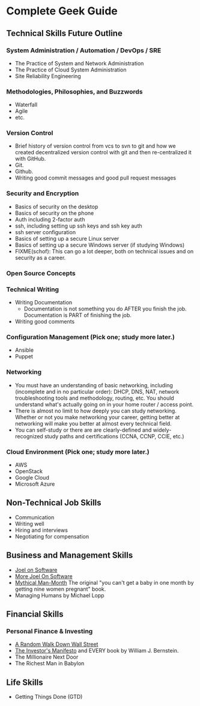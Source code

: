 # Complete Geek Guide

## Technical Skills Future Outline

### System Administration / Automation / DevOps / SRE

* The Practice of System and Network Administration
* The Practice of Cloud System Administration
* Site Reliability Engineering

### Methodologies, Philosophies, and Buzzwords

* Waterfall
* Agile
* etc.

### Version Control

* Brief history of version control from vcs to svn to git and how we created decentralized version control with git and then re-centralized it with GitHub.
* Git.
* Github.
* Writing good commit messages and good pull request messages

### Security and Encryption

* Basics of security on the desktop
* Basics of security on the phone
* Auth including 2-factor auth
* ssh, including setting up ssh keys and ssh key auth
* ssh server configuration
* Basics of setting up a secure Linux server
* Basics of setting up a secure Windows server (if studying Windows)
* FIXME(schof): This can go a lot deeper, both on technical issues and on security as a career.

### Open Source Concepts

### Technical Writing

* Writing Documentation
    * Documentation is not something you do AFTER you finish the job. Documentation is PART of finishing the job.
* Writing good comments

### Configuration Management (Pick one; study more later.)

* Ansible
* Puppet

### Networking

* You must have an understanding of basic networking, including (incomplete and in no particular order): DHCP, DNS, NAT, network troubleshooting tools and methodology, routing, etc. You should understand what's actually going on in your home router / access point.
* There is almost no limit to how deeply you can study networking. Whether or not you make networking your career, getting better at networking will make you better at almost every technical field.
* You can self-study or there are are clearly-defined and widely-recognized study paths and certifications (CCNA, CCNP, CCIE, etc.)

### Cloud Environment (Pick one; study more later.)

* AWS
* OpenStack
* Google Cloud
* Microsoft Azure

## Non-Technical Job Skills

* Communication
* Writing well
* Hiring and interviews
* Negotiating for compensation

## Business and Management Skills

* [Joel on Software](https://www.amazon.com/Joel-Software-Occasionally-Developers-Designers/dp/1590593898)
* [More Joel On Software](https://www.amazon.com/More-Joel-Software-Occasionally-Developers/dp/1430209879)
* [Mythical Man-Month](https://www.amazon.com/Mythical-Man-Month-Software-Engineering-Anniversary/dp/0201835959/ref=sr_1_1?crid=62GZK0EBAMWG) The original "you can't get a baby in one month by getting nine women pregnant" book.
* Managing Humans by Michael Lopp

## Financial Skills

### Personal Finance & Investing

* [A Random Walk Down Wall Street](https://www.amazon.com/Random-Walk-Down-Wall-Street/dp/0393358380)
* [The Investor's Manifesto](https://www.amazon.com/Investors-Manifesto-Prosperity-Armageddon-Everything-ebook/dp/B002U3CBY8) and EVERY book by William J. Bernstein.
* The Millionaire Next Door
* The Richest Man in Babylon

## Life Skills

* Getting Things Done (GTD)
